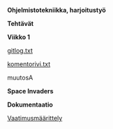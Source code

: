 **Ohjelmistotekniikka, harjoitustyö**

**Tehtävät**

**Viikko 1**

[gitlog.txt](https://github.com/ngaphi/ot-harjoitustyo/blob/master/laskarit/viikko1/gitlog.txt)

[komentorivi.txt](https://github.com/ngaphi/ot-harjoitustyo/blob/master/laskarit/viikko1/komentorivi.txt)

muutosA

**Space Invaders**

**Dokumentaatio**

[Vaatimusmäärittely](https://github.com/ngaphi/ot-harjoitustyo/blob/master/dokumentaatio/vaatimusmaarittely.md)
